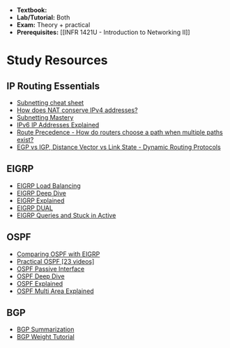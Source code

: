 - **Textbook:** 
- **Lab/Tutorial:** Both
- **Exam:** Theory + practical
- **Prerequisites:** [[INFR 1421U - Introduction to Networking II]]
# Study Resources
## IP Routing Essentials
- [Subnetting cheat sheet](https://nsrc.org/workshops/2009/summer/presentations/day3/subnetting.pdf)
- [How does NAT conserve IPv4 addresses?](https://www.youtube.com/watch?v=BgtORKB0lls)
- [Subnetting Mastery](https://www.youtube.com/watch?v=Q4MArJTbUwk)
- [IPv6 IP Addresses Explained](https://www.youtube.com/watch?v=irhS0ASkvy8) 
- [Route Precedence - How do routers choose a path when multiple paths exist?](https://www.youtube.com/watch?v=PDcwijVC4XE)
- [EGP vs IGP, Distance Vector vs Link State - Dynamic Routing Protocols](https://www.youtube.com/watch?v=KjNYEzEBRD8)

## EIGRP
- [EIGRP Load Balancing](https://www.youtube.com/watch?v=H3Wg-6c_P0U)
- [EIGRP Deep Dive](https://www.youtube.com/watch?v=e5qYqNX6f0k)
- [EIGRP Explained](https://www.youtube.com/watch?v=QyymlFWDEgM)
- [EIGRP DUAL](https://www.youtube.com/watch?v=7OCNNwpryPI)
- [EIGRP Queries and Stuck in Active](https://www.youtube.com/watch?v=KVBmTM-Mu8o)

## OSPF
- [Comparing OSPF with EIGRP](https://www.youtube.com/watch?v=ty37POOCLRw)
- [Practical OSPF [23 videos]](https://www.youtube.com/playlist?list=PLIFyRwBY_4bSkwy0-im5ERL-_CeBxEdx3)
- [OSPF Passive Interface](https://www.youtube.com/watch?v=voSnIxwHTio)
- [OSPF Deep Dive](https://www.youtube.com/watch?v=b6RIqXo_qvA)
- [OSPF Explained](https://www.youtube.com/watch?v=kfvJ8QVJscc)
- [OSPF Multi Area Explained](https://www.youtube.com/watch?v=PIMnj2oqYIo)

## BGP
- [BGP Summarization](https://www.youtube.com/watch?v=EN3Cgi6JrhQ)
- [BGP Weight Tutorial](https://www.youtube.com/watch?v=G0nxChZE8eo)
